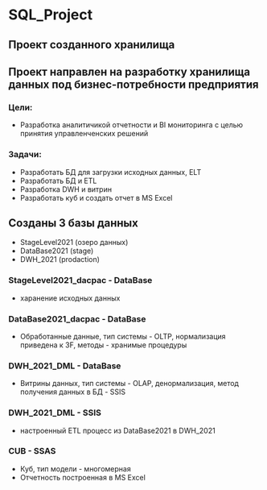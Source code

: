 # SQL_Project

## Проект созданного хранилища

## Проект направлен на разработку хранилища данных под бизнес-потребности предприятия

### Цели:
- Разработка аналитичикой отчетности и BI мониторинга с целью принятия управленченских решений

### Задачи:
- Разработать БД для загрузки исходных данных, ELT
- Разработать БД и ETL
- Разработка DWH и витрин
- Разработать куб и создать отчет в MS Excel

## Созданы 3 базы данных
- StageLevel2021 (озеро данных)
- DataBase2021 (stage)
- DWH_2021 (prodaction)

### **StageLevel2021_dacpac** - DataBase
- харанение исходных данных

### **DataBase2021_dacpac** - DataBase
- Обработанные данные, тип cистемы - OLTP, нормализация приведена к 3F, методы - хранимые процедуры

### **DWH_2021_DML** - DataBase
- Витрины данных, тип cистемы - OLAP, денормализация, метод получения данных в БД - SSIS

### **DWH_2021_DML** - SSIS 
- настроенный ETL процесс из DataBase2021 в DWH_2021

### **CUB** - SSAS
- Куб, тип модели - многомерная
- Отчетность построенная в MS Excel
